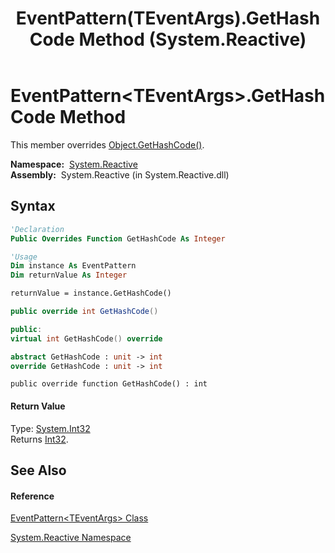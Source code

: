 ﻿---
title: EventPattern(TEventArgs).GetHashCode Method  (System.Reactive)
TOCTitle: GetHashCode Method
ms:assetid: M:System.Reactive.EventPattern`1.GetHashCode
ms:mtpsurl: https://msdn.microsoft.com/en-us/library/Hh229758(v=VS.103)
ms:contentKeyID: 36069430
ms.date: 06/28/2011
mtps_version: v=VS.103
f1_keywords:
- System.Reactive.EventPattern`1.GetHashCode
dev_langs:
- CSharp
- JScript
- VB
- FSharp
- c++
---

# EventPattern\<TEventArgs\>.GetHashCode Method

This member overrides [Object.GetHashCode()](https://msdn.microsoft.com/en-us/library/zdee4b3y).

**Namespace:**  [System.Reactive](hh229356\(v=vs.103\).md)  
**Assembly:**  System.Reactive (in System.Reactive.dll)

## Syntax

``` vb
'Declaration
Public Overrides Function GetHashCode As Integer
```

``` vb
'Usage
Dim instance As EventPattern
Dim returnValue As Integer

returnValue = instance.GetHashCode()
```

``` csharp
public override int GetHashCode()
```

``` c++
public:
virtual int GetHashCode() override
```

``` fsharp
abstract GetHashCode : unit -> int 
override GetHashCode : unit -> int 
```

``` jscript
public override function GetHashCode() : int
```

#### Return Value

Type: [System.Int32](https://msdn.microsoft.com/en-us/library/td2s409d)  
Returns [Int32](https://msdn.microsoft.com/en-us/library/td2s409d).  

## See Also

#### Reference

[EventPattern\<TEventArgs\> Class](hh229009\(v=vs.103\).md)

[System.Reactive Namespace](hh229356\(v=vs.103\).md)


